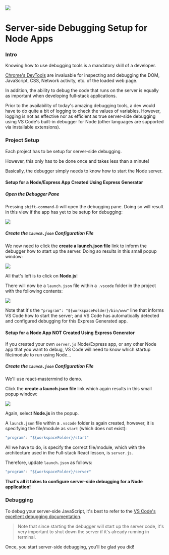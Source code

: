 <img src="https://i.imgur.com/nEhLgzv.png">

# Server-side Debugging Setup for Node Apps

### Intro

Knowing how to use debugging tools is a mandatory skill of a developer.

[Chrome's DevTools](https://developers.google.com/web/tools/chrome-devtools) are invaluable for inspecting and debugging the DOM, JavaScript, CSS, Network activity, etc. of the loaded web page.

In addition, the ability to debug the code that runs on the server is equally as important when developing full-stack applications.

Prior to the availability of today's amazing debugging tools, a dev would have to do quite a bit of logging to check the values of variables.  However, logging is not as effective nor as efficient as true server-side debugging using VS Code's built-in debugger for Node (other languages are supported via installable extensions).

### Project Setup

Each project has to be setup for server-side debugging.

However, this only has to be done once and takes less than a minute!

Basically, the debugger simply needs to know how to start the Node server.

#### Setup for a Node/Express App Created Using Express Generator

##### Open the Debugger Pane

Pressing `shift-command-D` will open the debugging pane.  Doing so will result in this view if the app has yet to be setup for debugging:

<img src="https://i.imgur.com/LLv6TaK.png">

##### Create the `launch.json` Configuration File

We now need to click the **create a launch.json file** link to inform the debugger how to start up the server.  Doing so results in this small popup window:

<img src="https://i.imgur.com/4EyvxXa.png">

All that's left is to click on **Node.js**!

There will now be a `launch.json` file within a `.vscode` folder in the project with the following contents:

<img src="https://i.imgur.com/PRU4vng.png">

Note that it's the `"program": "${workspaceFolder}/bin/www"` line that informs VS Code how to start the server; and VS Code has automatically detected and configured debugging for this Express Generated app.

#### Setup for a Node App NOT Created Using Express Generator

If you created your own `server.js` Node/Express app, or any other Node app that you want to debug, VS Code will need to know which startup file/module to run using Node...

##### Create the `launch.json` Configuration File

We'll use react-mastermind to demo.

Click the **create a launch.json file** link which again results in this small popup window:

<img src="https://i.imgur.com/4EyvxXa.png">

Again, select **Node.js** in the popup.

A `launch.json` file within a `.vscode` folder is again created, however, it is specifying the file/module as `start` (which does not exist):

```js
"program": "${workspaceFolder}/start"
```

All we have to do, is specify the correct file/module, which with the architecture used in the Full-stack React lesson, is `server.js`.

Therefore, update `launch.json` as follows:

```js
"program": "${workspaceFolder}/server"
```

**That's all it takes to configure server-side debugging for a Node application!**

### Debugging

To debug your server-side JavaScript, it's best to refer to the [VS Code's excellent debugging documentation](https://code.visualstudio.com/docs/editor/debugging).

> Note that since starting the debugger will start up the server code, it's very important to shut down the server if it's already running in terminal.

Once, you start server-side debugging, you'll be glad you did!

